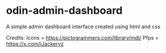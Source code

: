 # odin-admin-dashboard
A simple admin dashboard interface created using html and css

Credits:
Icons = https://pictogrammers.com/library/mdi/
Pfps = https://x.com/iJackeryz
